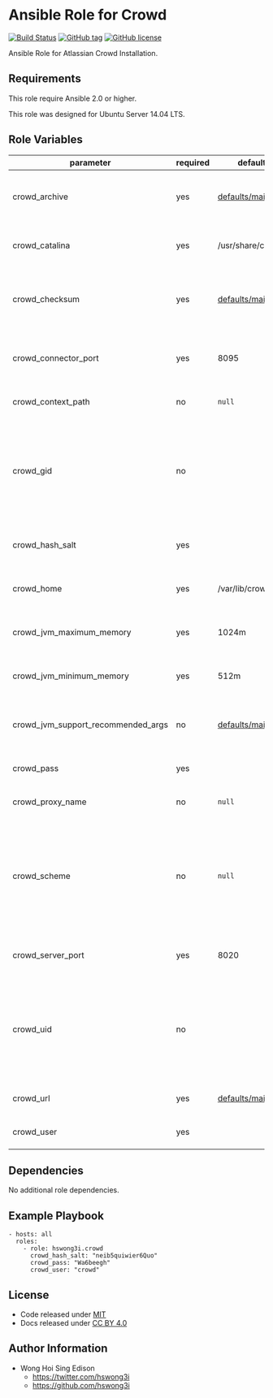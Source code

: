 Ansible Role for Crowd
======================

[![Build Status](https://travis-ci.org/pantarei/ansible-role-crowd.svg?branch=master)](https://travis-ci.org/pantarei/ansible-role-crowd)
[![GitHub tag](https://img.shields.io/github/tag/pantarei/ansible-role-crowd.svg)](https://github.com/pantarei/ansible-role-crowd)
[![GitHub license](https://img.shields.io/github/license/pantarei/ansible-role-crowd.svg)](https://github.com/pantarei/ansible-role-crowd/blob/master/LICENSE)

Ansible Role for Atlassian Crowd Installation.

Requirements
------------

This role require Ansible 2.0 or higher.

This role was designed for Ubuntu Server 14.04 LTS.

Role Variables
--------------

<table>
<colgroup>
<col width="20%" />
<col width="20%" />
<col width="20%" />
<col width="20%" />
<col width="20%" />
</colgroup>
<thead>
<tr class="header">
<th>parameter</th>
<th>required</th>
<th>default</th>
<th>choices</th>
<th>comments</th>
</tr>
</thead>
<tbody>
<tr class="odd">
<td>crowd_archive</td>
<td>yes</td>
<td><a href="https://github.com/pantarei/ansible-role-crowd/blob/master/defaults/main.yml">defaults/main.yml</a></td>
<td></td>
<td>Download archive filename for cache during (re)install.</td>
</tr>
<tr class="even">
<td>crowd_catalina</td>
<td>yes</td>
<td>/usr/share/crowd</td>
<td></td>
<td>Location for the Crowd installation directory.</td>
</tr>
<tr class="odd">
<td>crowd_checksum</td>
<td>yes</td>
<td><a href="https://github.com/pantarei/ansible-role-crowd/blob/master/defaults/main.yml">defaults/main.yml</a></td>
<td></td>
<td>Download archive sha256 checksum for cache during (re)install.</td>
</tr>
<tr class="even">
<td>crowd_connector_port</td>
<td>yes</td>
<td>8095</td>
<td></td>
<td>Crowd Apache Tomcat connector port.</td>
</tr>
<tr class="odd">
<td>crowd_context_path</td>
<td>no</td>
<td><code>null</code></td>
<td></td>
<td>Pass value as <code>path</code> to <a href="https://github.com/pantarei/ansible-role-crowd/blob/master/templates/usr/share/crowd/apache-tomcat/conf/server.xml.j2">template</a>.</td>
</tr>
<tr class="even">
<td>crowd_gid</td>
<td>no</td>
<td></td>
<td></td>
<td>Specifying the GID for shared storage. NOTE: This value should only be set once before deploying and then never changed.</td>
</tr>
<tr class="odd">
<td>crowd_hash_salt</td>
<td>yes</td>
<td></td>
<td></td>
<td>Specific password hash salt for sha512.</td>
</tr>
<tr class="even">
<td>crowd_home</td>
<td>yes</td>
<td>/var/lib/crowd</td>
<td></td>
<td>Location for the Crowd home directory.</td>
</tr>
<tr class="odd">
<td>crowd_jvm_maximum_memory</td>
<td>yes</td>
<td>1024m</td>
<td></td>
<td>Crowd JVM maximum memory usage.</td>
</tr>
<tr class="even">
<td>crowd_jvm_minimum_memory</td>
<td>yes</td>
<td>512m</td>
<td></td>
<td>Crowd JVM minimum memory usage.</td>
</tr>
<tr class="odd">
<td>crowd_jvm_support_recommended_args</td>
<td>no</td>
<td><a href="https://github.com/pantarei/ansible-role-crowd/blob/master/defaults/main.yml">defaults/main.yml</a></td>
<td></td>
<td>Atlassian Support recommended JVM arguments.</td>
</tr>
<tr class="even">
<td>crowd_pass</td>
<td>yes</td>
<td></td>
<td></td>
<td>Password for Crowd system user.</td>
</tr>
<tr class="odd">
<td>crowd_proxy_name</td>
<td>no</td>
<td><code>null</code></td>
<td></td>
<td>Pass value as <code>proxyName</code> to <a href="https://github.com/pantarei/ansible-role-crowd/blob/master/templates/usr/share/crowd/conf/server.xml.j2">template</a>.</td>
</tr>
<tr class="even">
<td>crowd_scheme</td>
<td>no</td>
<td><code>null</code></td>
<td><ul>
<li><code>null</code></li>
<li>http</li>
<li>https</li>
</ul></td>
<td>Install Crowd in standalone mode if <code>null</code>, or integrating with Apache using HTTP if <code>http</code>, or integrating with Apache using HTTPS if <code>https</code>.</td>
</tr>
<tr class="odd">
<td>crowd_server_port</td>
<td>yes</td>
<td>8020</td>
<td></td>
<td>Crowd Apache Tomcat server port.</td>
</tr>
<tr class="even">
<td>crowd_uid</td>
<td>no</td>
<td></td>
<td></td>
<td>Specifying the UID for shared storage. NOTE: This value should only be set once before deploying and then never changed.</td>
</tr>
<tr class="odd">
<td>crowd_url</td>
<td>yes</td>
<td><a href="https://github.com/pantarei/ansible-role-crowd/blob/master/defaults/main.yml">defaults/main.yml</a></td>
<td></td>
<td>URL for download archive.</td>
</tr>
<tr class="even">
<td>crowd_user</td>
<td>yes</td>
<td></td>
<td></td>
<td>Username for Crowd system user.</td>
</tr>
</tbody>
</table>

Dependencies
------------

No additional role dependencies.

Example Playbook
----------------

    - hosts: all
      roles:
        - role: hswong3i.crowd
          crowd_hash_salt: "neib5quiwier6Quo"
          crowd_pass: "Wa6beegh"
          crowd_user: "crowd"

License
-------

-   Code released under [MIT](https://github.com/pantarei/ansible-role-crowd/blob/master/LICENSE)
-   Docs released under [CC BY 4.0](http://creativecommons.org/licenses/by/4.0/)

Author Information
------------------

-   Wong Hoi Sing Edison
    -   <a href="https://twitter.com/hswong3i" class="uri" class="uri">https://twitter.com/hswong3i</a>
    -   <a href="https://github.com/hswong3i" class="uri" class="uri">https://github.com/hswong3i</a>

